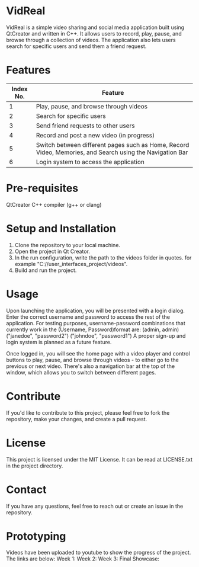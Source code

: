 # VidReal

VidReal is a simple video sharing and social media application built using QtCreator and written in C++. It allows users to record, play, pause, and browse through a collection of videos. The application also lets users search for specific users and send them a friend request. 
# Features
| Index No.  | Feature |
| ------------- | ------------- |
|1|Play, pause, and browse through videos|
|2|Search for specific users|
|3|Send friend requests to other users|
|4|Record and post a new video (in progress)|
|5|Switch between different pages such as Home, Record Video, Memories, and Search using the Navigation Bar|
|6|Login system to access the application|

# Pre-requisites

QtCreator
C++ compiler (g++ or clang)

# Setup and Installation

1. Clone the repository to your local machine.<br>
2. Open the project in Qt Creator. <br>
3. In the run configuration, write the path to the videos folder in quotes. for example "C://user_interfaces_project/videos". <br>
4. Build and run the project. <br>

# Usage

Upon launching the application, you will be presented with a login dialog. Enter the correct username and password to access the rest of the application.
For testing purposes, username-password combinations that currently work in the (Username, Password)format are:
        (admin, admin)
        ("janedoe", "password2")
        ("johndoe", "password1")
A proper sign-up and login system is planned as a future feature.

Once logged in, you will see the home page with a video player and control buttons to play, pause, and browse through videos - to either go to the previous or next video. There's also a navigation bar at the top of the window, which allows you to switch between different pages.
# Contribute

If you'd like to contribute to this project, please feel free to fork the repository, make your changes, and create a pull request.
# License

This project is licensed under the MIT License. It can be read at LICENSE.txt in the project directory.
# Contact

If you have any questions, feel free to reach out or create an issue in the repository.

# Prototyping
Videos have been uploaded to youtube to show the progress of the project. The links are below:
    Week 1:
    Week 2:
    Week 3:
    Final Showcase:
